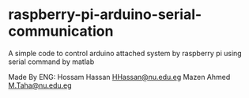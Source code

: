# raspberry-pi-arduino-serial-communication
A simple code to control arduino attached system by raspberry pi using serial command by matlab







Made By ENG: Hossam Hassan HHassan@nu.edu.eg
             Mazen Ahmed  M.Taha@nu.edu.eg
             
